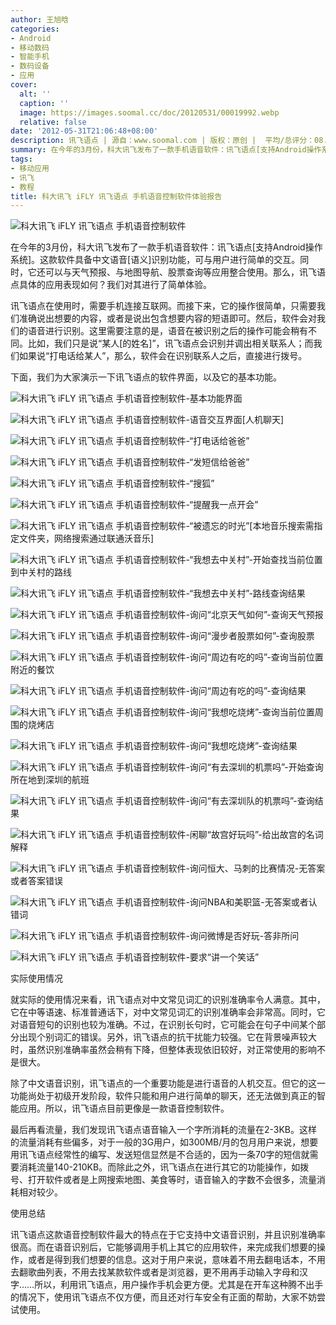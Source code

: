 ```yaml
---
author: 王旭晗
categories:
- Android
- 移动数码
- 智能手机
- 数码设备
- 应用
cover:
  alt: ''
  caption: ''
  image: https://images.soomal.cc/doc/20120531/00019992.webp
  relative: false
date: '2012-05-31T21:06:48+08:00'
description: 讯飞语点 | 源自：www.soomal.com | 版权：原创 |  平均/总评分：08.13/65
summary: 在今年的3月份，科大讯飞发布了一款手机语音软件：讯飞语点[支持Android操作系统]。这款软件具备中文语音[语义]识别功能，可与用户进行简单的交互。同时，它还可以与天气预报、与地图导航、股票查询等应用整合使用。那么，讯飞语点具体的应用表现如何？我们对其进行了简单体验。
tags:
- 移动应用
- 讯飞
- 教程
title: 科大讯飞 iFLY 讯飞语点 手机语音控制软件体验报告
---
```


![科大讯飞 iFLY 讯飞语点 手机语音控制软件](https://images.soomal.cc/doc/20120531/00019992.webp)



在今年的3月份，科大讯飞发布了一款手机语音软件：讯飞语点[支持Android操作系统]。这款软件具备中文语音[语义]识别功能，可与用户进行简单的交互。同时，它还可以与天气预报、与地图导航、股票查询等应用整合使用。那么，讯飞语点具体的应用表现如何？我们对其进行了简单体验。



讯飞语点在使用时，需要手机连接互联网。而接下来，它的操作很简单，只需要我们准确说出想要的内容，或者是说出包含想要内容的短语即可。然后，软件会对我们的语音进行识别。这里需要注意的是，语音在被识别之后的操作可能会稍有不同。比如，我们只是说“某人[的姓名]”，讯飞语点会识别并调出相关联系人；而我们如果说“打电话给某人”，那么，软件会在识别联系人之后，直接进行拨号。



下面，我们为大家演示一下讯飞语点的软件界面，以及它的基本功能。



![科大讯飞 iFLY 讯飞语点 手机语音控制软件-基本功能界面](https://images.soomal.cc/doc/20120531/00019993.webp)



![科大讯飞 iFLY 讯飞语点 手机语音控制软件-语音交互界面[人机聊天]](https://images.soomal.cc/doc/20120531/00019994.webp)



![科大讯飞 iFLY 讯飞语点 手机语音控制软件-“打电话给爸爸”](https://images.soomal.cc/doc/20120531/00019995.webp)



![科大讯飞 iFLY 讯飞语点 手机语音控制软件-“发短信给爸爸”](https://images.soomal.cc/doc/20120531/00019996.webp)



![科大讯飞 iFLY 讯飞语点 手机语音控制软件-“搜狐”](https://images.soomal.cc/doc/20120531/00019997.webp)



![科大讯飞 iFLY 讯飞语点 手机语音控制软件-“提醒我一点开会”](https://images.soomal.cc/doc/20120531/00019998.webp)



![科大讯飞 iFLY 讯飞语点 手机语音控制软件-“被遗忘的时光”[本地音乐搜索需指定文件夹，网络搜索通过联通沃音乐]](https://images.soomal.cc/doc/20120531/00019999.webp)



![科大讯飞 iFLY 讯飞语点 手机语音控制软件-“我想去中关村”-开始查找当前位置到中关村的路线](https://images.soomal.cc/doc/20120531/00020000.webp)



![科大讯飞 iFLY 讯飞语点 手机语音控制软件-“我想去中关村”-路线查询结果](https://images.soomal.cc/doc/20120531/00020001.webp)



![科大讯飞 iFLY 讯飞语点 手机语音控制软件-询问“北京天气如何”-查询天气预报](https://images.soomal.cc/doc/20120531/00020002.webp)



![科大讯飞 iFLY 讯飞语点 手机语音控制软件-询问“漫步者股票如何”-查询股票](https://images.soomal.cc/doc/20120531/00020003.webp)



![科大讯飞 iFLY 讯飞语点 手机语音控制软件-询问“周边有吃的吗”-查询当前位置附近的餐饮](https://images.soomal.cc/doc/20120531/00020004.webp)



![科大讯飞 iFLY 讯飞语点 手机语音控制软件-询问“周边有吃的吗”-查询结果](https://images.soomal.cc/doc/20120531/00020005.webp)



![科大讯飞 iFLY 讯飞语点 手机语音控制软件-询问“我想吃烧烤”-查询当前位置周围的烧烤店](https://images.soomal.cc/doc/20120531/00020006.webp)



![科大讯飞 iFLY 讯飞语点 手机语音控制软件-询问“我想吃烧烤”-查询结果](https://images.soomal.cc/doc/20120531/00020007.webp)



![科大讯飞 iFLY 讯飞语点 手机语音控制软件-询问“有去深圳的机票吗”-开始查询所在地到深圳的航班](https://images.soomal.cc/doc/20120531/00020008.webp)



![科大讯飞 iFLY 讯飞语点 手机语音控制软件-询问“有去深圳队的机票吗”-查询结果](https://images.soomal.cc/doc/20120531/00020009.webp)



![科大讯飞 iFLY 讯飞语点 手机语音控制软件-闲聊“故宫好玩吗”-给出故宫的名词解释](https://images.soomal.cc/doc/20120531/00020010.webp)



![科大讯飞 iFLY 讯飞语点 手机语音控制软件-询问恒大、马刺的比赛情况-无答案或者答案错误](https://images.soomal.cc/doc/20120531/00020011.webp)



![科大讯飞 iFLY 讯飞语点 手机语音控制软件-询问NBA和美职篮-无答案或者认错词](https://images.soomal.cc/doc/20120531/00020012.webp)



![科大讯飞 iFLY 讯飞语点 手机语音控制软件-询问微博是否好玩-答非所问](https://images.soomal.cc/doc/20120531/00020013.webp)



![科大讯飞 iFLY 讯飞语点 手机语音控制软件-要求“讲一个笑话”](https://images.soomal.cc/doc/20120531/00020014.webp)



实际使用情况



就实际的使用情况来看，讯飞语点对中文常见词汇的识别准确率令人满意。其中，它在中等语速、标准普通话下，对中文常见词汇的识别准确率会非常高。同时，它对语音短句的识别也较为准确。不过，在识别长句时，它可能会在句子中间某个部分出现个别词汇的错误。另外，讯飞语点的抗干扰能力较强。它在背景噪声较大时，虽然识别准确率虽然会稍有下降，但整体表现依旧较好，对正常使用的影响不是很大。



除了中文语音识别，讯飞语点的一个重要功能是进行语音的人机交互。但它的这一功能尚处于初级开发阶段，软件只能和用户进行简单的聊天，还无法做到真正的智能应用。所以，讯飞语点目前更像是一款语音控制软件。



最后再看流量，我们发现讯飞语点语音输入一个字所消耗的流量在2-3KB。这样的流量消耗有些偏多，对于一般的3G用户，如300MB/月的包月用户来说，想要用讯飞语点经常性的编写、发送短信显然是不合适的，因为一条70字的短信就需要消耗流量140-210KB。而除此之外，讯飞语点在进行其它的功能操作，如拨号、打开软件或者是上网搜索地图、美食等时，语音输入的字数不会很多，流量消耗相对较少。



使用总结



讯飞语点这款语音控制软件最大的特点在于它支持中文语音识别，并且识别准确率很高。而在语音识别后，它能够调用手机上其它的应用软件，来完成我们想要的操作，或者是得到我们想要的信息。这对于用户来说，意味着不用去翻电话本，不用去翻歌曲列表，不用去找某款软件或者是浏览器，更不用再手动输入字母和汉字……所以，利用讯飞语点，用户操作手机会更方便。尤其是在开车这种腾不出手的情况下，使用讯飞语点不仅方便，而且还对行车安全有正面的帮助，大家不妨尝试使用。